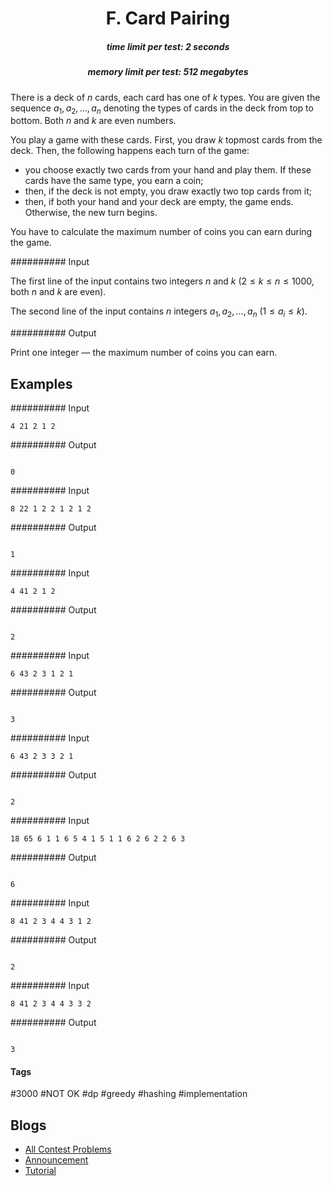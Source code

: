 <h1 style='text-align: center;'> F. Card Pairing</h1>

<h5 style='text-align: center;'>time limit per test: 2 seconds</h5>
<h5 style='text-align: center;'>memory limit per test: 512 megabytes</h5>

There is a deck of $n$ cards, each card has one of $k$ types. You are given the sequence $a_1, a_2, \dots, a_n$ denoting the types of cards in the deck from top to bottom. Both $n$ and $k$ are even numbers.

You play a game with these cards. First, you draw $k$ topmost cards from the deck. Then, the following happens each turn of the game:

* you choose exactly two cards from your hand and play them. If these cards have the same type, you earn a coin;
* then, if the deck is not empty, you draw exactly two top cards from it;
* then, if both your hand and your deck are empty, the game ends. Otherwise, the new turn begins.

You have to calculate the maximum number of coins you can earn during the game.

########## Input

The first line of the input contains two integers $n$ and $k$ ($2 \le k \le n \le 1000$, both $n$ and $k$ are even).

The second line of the input contains $n$ integers $a_1, a_2, \dots, a_n$ ($1 \le a_i \le k$).

########## Output

Print one integer — the maximum number of coins you can earn.

## Examples

########## Input


```text
4 21 2 1 2
```
########## Output

```text

0

```
########## Input


```text
8 22 1 2 2 1 2 1 2
```
########## Output

```text

1

```
########## Input


```text
4 41 2 1 2
```
########## Output

```text

2

```
########## Input


```text
6 43 2 3 1 2 1
```
########## Output

```text

3

```
########## Input


```text
6 43 2 3 3 2 1
```
########## Output

```text

2

```
########## Input


```text
18 65 6 1 1 6 5 4 1 5 1 1 6 2 6 2 2 6 3
```
########## Output

```text

6

```
########## Input


```text
8 41 2 3 4 4 3 1 2
```
########## Output

```text

2

```
########## Input


```text
8 41 2 3 4 4 3 3 2
```
########## Output

```text

3

```


#### Tags 

#3000 #NOT OK #dp #greedy #hashing #implementation 

## Blogs
- [All Contest Problems](../Educational_Codeforces_Round_165_(Rated_for_Div._2).md)
- [Announcement](../blogs/Announcement.md)
- [Tutorial](../blogs/Tutorial.md)
